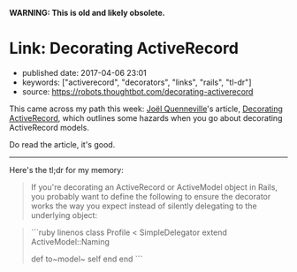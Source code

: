 **WARNING: This is old and likely obsolete.**

Link: Decorating ActiveRecord
=============================

-   published date: 2017-04-06 23:01
-   keywords: \[\"activerecord\", \"decorators\", \"links\", \"rails\", \"tl-dr\"\]
-   source: <https://robots.thoughtbot.com/decorating-activerecord>

This came across my path this week: [Joël Quenneville](https://robots.thoughtbot.com/authors/joel-quenneville)\'s article, [Decorating ActiveRecord](https://robots.thoughtbot.com/decorating-activerecord), which outlines some hazards when you go about decorating ActiveRecord models.

Do read the article, it\'s good.

------------------------------------------------------------------------

Here\'s the tl;dr for my memory:

> If you\'re decorating an ActiveRecord or ActiveModel object in Rails, you probably want to define the following to ensure the decorator works the way you expect instead of silently delegating to the underlying object:

<blockquote>

\`\`\`ruby linenos class Profile \< SimpleDelegator extend ActiveModel::Naming

def to~model~ self end end \`\`\`

</blockquote>
